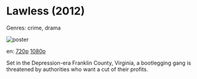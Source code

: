 # Lawless (2012)

Genres: crime, drama

![poster](http://image.tmdb.org/t/p/w500/uViCpDSOo0Pexx1KWX7NXQaS9BH.jpg)

en:
  [720p](magnet:?xt=urn:btih:D55E2B3D0051DC5BF7C85A7C09D6684E2EEC8FC2&tr=udp://glotorrents.pw:6969/announce&tr=udp://tracker.opentrackr.org:1337/announce&tr=udp://torrent.gresille.org:80/announce&tr=udp://tracker.openbittorrent.com:80&tr=udp://tracker.coppersurfer.tk:6969&tr=udp://tracker.leechers-paradise.org:6969&tr=udp://p4p.arenabg.ch:1337&tr=udp://tracker.internetwarriors.net:1337)
  [1080p](magnet:?xt=urn:btih:D256434148ADBAA2837A4FE19CF92066488429A9&tr=udp://glotorrents.pw:6969/announce&tr=udp://tracker.opentrackr.org:1337/announce&tr=udp://torrent.gresille.org:80/announce&tr=udp://tracker.openbittorrent.com:80&tr=udp://tracker.coppersurfer.tk:6969&tr=udp://tracker.leechers-paradise.org:6969&tr=udp://p4p.arenabg.ch:1337&tr=udp://tracker.internetwarriors.net:1337)
  


Set in the Depression-era Franklin County, Virginia, a bootlegging gang is threatened by authorities who want a cut of their profits.